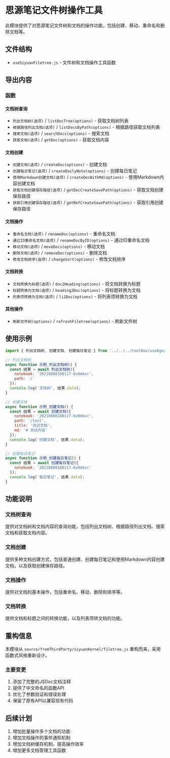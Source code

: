 # 思源笔记文件树操作工具

此模块提供了对思源笔记文件树和文档的操作功能，包括创建、移动、重命名和删除文档等。

## 文件结构

- `useSiyuanFiletree.js` - 文件树和文档操作工具函数

## 导出内容

### 函数

#### 文档树查询

- `列出文档树(选项)` / `listDocTree(options)` - 获取文档树列表
- `根据路径列出文档(选项)` / `listDocsByPath(options)` - 根据路径获取文档列表
- `搜索文档(选项)` / `searchDocs(options)` - 搜索文档
- `获取文档(选项)` / `getDoc(options)` - 获取文档内容

#### 文档创建

- `创建文档(选项)` / `createDoc(options)` - 创建文档
- `创建每日笔记(选项)` / `createDailyNote(options)` - 创建每日笔记
- `使用Markdown创建文档(选项)` / `createDocWithMd(options)` - 使用Markdown内容创建文档
- `获取文档创建保存路径(选项)` / `getDocCreateSavePath(options)` - 获取文档创建保存路径
- `获取引用创建保存路径(选项)` / `getRefCreateSavePath(options)` - 获取引用创建保存路径

#### 文档操作

- `重命名文档(选项)` / `renameDoc(options)` - 重命名文档
- `通过ID重命名文档(选项)` / `renameDocByID(options)` - 通过ID重命名文档
- `移动文档(选项)` / `moveDocs(options)` - 移动文档
- `删除文档(选项)` / `removeDoc(options)` - 删除文档
- `修改文档排序(选项)` / `changeSort(options)` - 修改文档排序

#### 文档转换

- `文档转换为标题(选项)` / `doc2Heading(options)` - 将文档转换为标题
- `标题转换为文档(选项)` / `heading2Doc(options)` - 将标题转换为文档
- `列表项转换为文档(选项)` / `li2Doc(options)` - 将列表项转换为文档

#### 其他操作

- `刷新文件树(options)` / `refreshFiletree(options)` - 刷新文件树

## 使用示例

```javascript
import { 列出文档树, 创建文档, 创建每日笔记 } from '../../../toolBox/useAge/forSiyuan/useSiyuanFiletree.js';

// 列出文档树
async function 示例_列出文档树() {
  const 结果 = await 列出文档树({
    notebook: '20210808180117-6v0mkxr',
    path: '/'
  });
  console.log('文档树', 结果.data);
}

// 创建文档
async function 示例_创建文档() {
  const 结果 = await 创建文档({
    notebook: '20210808180117-6v0mkxr',
    path: '/test',
    title: '测试文档',
    md: '# 测试内容'
  });
  console.log('创建文档', 结果.data);
}

// 创建每日笔记
async function 示例_创建每日笔记() {
  const 结果 = await 创建每日笔记({
    notebook: '20210808180117-6v0mkxr'
  });
  console.log('每日笔记', 结果.data);
}
```

## 功能说明

### 文档树查询

提供对文档树和文档内容的查询功能，包括列出文档树、根据路径列出文档、搜索文档和获取文档内容。

### 文档创建

提供多种文档创建方式，包括普通创建、创建每日笔记和使用Markdown内容创建文档，以及获取创建保存路径。

### 文档操作

提供对文档的基本操作，包括重命名、移动、删除和排序等。

### 文档转换

提供文档和标题之间的转换功能，以及列表项转文档的功能。

## 重构信息

本模块从 `source/fromThirdParty/siyuanKernel/filetree.js` 重构而来，采用函数式风格重新设计。

### 主要变更

1. 添加了完整的JSDoc文档注释
2. 提供了中文命名的函数API
3. 优化了参数验证和错误处理
4. 保留了原有API以兼容现有代码

## 后续计划

1. 增加批量操作多个文档的功能
2. 增加文档操作的事件通知机制
3. 增加文档树缓存机制，提高操作效率
4. 增加更多文档管理工具函数 